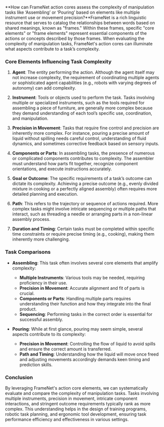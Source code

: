 **How can FrameNet action cores assess the complexity of manipulation tasks like ‘Assembling’ or ‘Pouring’ based on elements like multiple instrument use or movement precision?**FrameNet is a rich linguistic resource that serves to catalog the relationships between words based on shared meanings, known as "frames." Within these frames, specific "core elements" or "frame elements" represent essential components of the actions or concepts described by those frames. When evaluating the complexity of manipulation tasks, FrameNet's action cores can illuminate what aspects contribute to a task’s complexity.

### Core Elements Influencing Task Complexity

1. **Agent**: The entity performing the action. Although the agent itself may not increase complexity, the requirement of coordinating multiple agents or sophisticated agent capabilities (e.g., robots with varying degrees of autonomy) can add complexity.

2. **Instrument**: Tools or objects used to perform the task. Tasks involving multiple or specialized instruments, such as the tools required for assembling a piece of furniture, are generally more complex because they demand understanding of each tool’s specific use, coordination, and manipulation.

3. **Precision in Movement**: Tasks that require fine control and precision are inherently more complex. For instance, pouring a precise amount of liquid without spilling needs careful control, understanding of fluid dynamics, and sometimes corrective feedback based on sensory inputs.

4. **Components or Parts**: In assembling tasks, the presence of numerous or complicated components contributes to complexity. The assembler must understand how parts fit together, recognize component orientations, and execute instructions accurately.

5. **Goal or Outcome**: The specific requirements of a task’s outcome can dictate its complexity. Achieving a precise outcome (e.g., evenly divided mixture in cooking or a perfectly aligned assembly) often requires more detailed planning and execution.

6. **Path**: This refers to the trajectory or sequence of actions required. More complex tasks might involve intricate sequencing or multiple paths that interact, such as threading a needle or arranging parts in a non-linear assembly process.

7. **Duration and Timing**: Certain tasks must be completed within specific time constraints or require precise timing (e.g., cooking), making them inherently more challenging.

### Task Comparisons

- **Assembling**: This task often involves several core elements that amplify complexity:
  - **Multiple Instruments**: Various tools may be needed, requiring proficiency in their use.
  - **Precision in Movement**: Accurate alignment and fit of parts is crucial.
  - **Components or Parts**: Handling multiple parts requires understanding their function and how they integrate into the final product.
  - **Sequencing**: Performing tasks in the correct order is essential for successful assembly.

- **Pouring**: While at first glance, pouring may seem simple, several aspects contribute to its complexity:
  - **Precision in Movement**: Controlling the flow of liquid to avoid spills and ensure the correct amount is transferred.
  - **Path and Timing**: Understanding how the liquid will move once freed and adjusting movements accordingly demands keen timing and prediction skills.

### Conclusion

By leveraging FrameNet's action core elements, we can systematically evaluate and compare the complexity of manipulation tasks. Tasks involving multiple instruments, precision in movement, intricate component interactions, and stringent outcome requirements typically rank as more complex. This understanding helps in the design of training programs, robotic task planning, and ergonomic tool development, ensuring task performance efficiency and effectiveness in various settings.